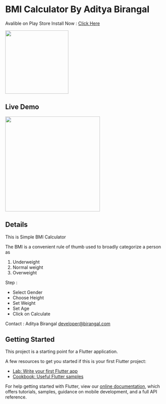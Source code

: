 # BMI Calculator By Aditya Birangal
Avalible on Play Store
Install Now : <a href="https://play.google.com/store/apps/details?id=com.birangal.bmi_calculator
">Click Here</a>

<a href="https://play.google.com/store/apps/details?id=com.birangal.bmi_calculator"><img src="https://user-images.githubusercontent.com/43909309/81216406-78d35a80-8ff8-11ea-8ba1-24283783c775.png" width="200" href="https://play.google.com/store/apps/details?id=com.birangal.bmi_calculator"></a>

## Live Demo

<img src="https://user-images.githubusercontent.com/43909309/81215707-5856d080-8ff7-11ea-9f0f-851a4874ddb2.gif" width="300">

## Details
This is Simple BMI Calculator

The BMI is a convenient rule of thumb used to broadly categorize a person as
1) Underweight
2) Normal weight
3) Overweight

Step :
- Select Gender
- Choose Height
- Set Weight
- Set Age
- Click on Calculate

Contact :
Aditya Birangal
developer@birangal.com

## Getting Started

This project is a starting point for a Flutter application.

A few resources to get you started if this is your first Flutter project:

- [Lab: Write your first Flutter app](https://flutter.dev/docs/get-started/codelab)
- [Cookbook: Useful Flutter samples](https://flutter.dev/docs/cookbook)

For help getting started with Flutter, view our
[online documentation](https://flutter.dev/docs), which offers tutorials,
samples, guidance on mobile development, and a full API reference.
